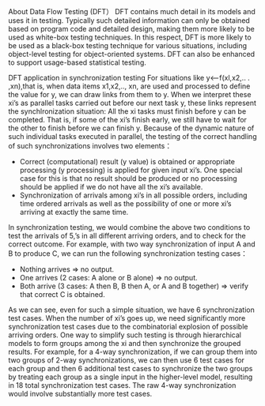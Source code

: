 About Data Flow Testing (DFT） 
DFT contains much detail in its models and uses it in testing. Typically such detailed information can only be obtained based on program code and detailed design, making them more likely to be used as white-box testing techniques. In this respect, DFT is more likely to be used as a black-box testing technique for various situations, including object-level testing for object-oriented systems. DFT can also be enhanced to support usage-based statistical testing.

DFT application in synchronization testing 
For situations like y<—f(xl,x2,.. . ,xn),that is, when data items x1,x2,.., xn, are used and processed to define the value for y, we can draw links from them to y. When we interpret these xi’s as parallel tasks carried out before our next task y, these links represent the synchlronization situation: All the xi tasks must finish before y can be completed. That is, if some of the xi’s finish early, we still have to wait for the other to finish before we can finish y. Because of the dynamic nature of such individual tasks executed in parallel, the testing of the correct handling of such synchronizations involves two elements：

- Correct (computational) result (y value) is obtained or appropriate processing (y processing) is applied for given input xi’s. One special case for this is that no result should be produced or no processing should be applied if we do not have all the xi’s available.
- Synchronization of arrivals among xi’s in all possible orders, including time ordered arrivals as well as the possibility of one or more xi’s arriving at exactly the same time.

In synchronization testing, we would combine the above two conditions to test the arrivals of 5,’s in all different arriving orders, and to check for the correct outcome. For example, with two way synchronization of input A and B to produce C, we can run the following synchronization testing cases：

- Nothing arrives => no output.
- One arrives (2 cases: A alone or B alone) => no output.
- Both arrive (3 cases: A then B, B then A, or A and B together) => verify that correct C is obtained.

As we can see, even for such a simple situation, we have 6 synchronization test cases. When the number of xi’s goes up, we need significantly more synchronization test cases due to the combinatorial explosion of possible arriving orders. One way to simplify such testing is through hierarchical models to form groups among the xi and then synchronize the grouped results. For example, for a 4-way synchronization, if we can group them into two groups of 2-way synchronizations, we can then use 6 test cases for each group and then 6 additional test cases to synchronize the two groups by treating each group as a single input in the higher-level model, resulting in 18 total synchronization test cases. The raw 4-way synchronization would involve substantially more test cases.


